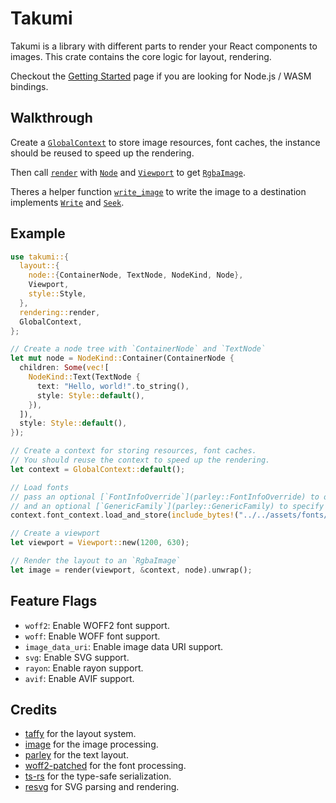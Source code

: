 # Takumi

<!-- cargo-rdme start -->

Takumi is a library with different parts to render your React components to images. This crate contains the core logic for layout, rendering.

Checkout the [Getting Started](https://takumi.kane.tw/docs/getting-started) page if you are looking for Node.js / WASM bindings.

## Walkthrough

Create a [`GlobalContext`](https://docs.rs/takumi/latest/takumi/struct.GlobalContext.html) to store image resources, font caches, the instance should be reused to speed up the rendering.

Then call [`render`](https://docs.rs/takumi/latest/takumi/rendering/render/) with [`Node`](https://docs.rs/takumi/latest/takumi/layout/node/trait.Node.html) and [`Viewport`](https://docs.rs/takumi/latest/takumi/layout/viewport/struct.Viewport.html) to get [`RgbaImage`](image::RgbaImage).

Theres a helper function [`write_image`](https://docs.rs/takumi/latest/takumi/rendering/render/fn.write_image.html) to write the image to a destination implements [`Write`](std::io::Write) and [`Seek`](std::io::Seek).

## Example

```rust
use takumi::{
  layout::{
    node::{ContainerNode, TextNode, NodeKind, Node},
    Viewport,
    style::Style,
  },
  rendering::render,
  GlobalContext,
};

// Create a node tree with `ContainerNode` and `TextNode`
let mut node = NodeKind::Container(ContainerNode {
  children: Some(vec![
    NodeKind::Text(TextNode {
      text: "Hello, world!".to_string(),
      style: Style::default(),
    }),
  ]),
  style: Style::default(),
});

// Create a context for storing resources, font caches.
// You should reuse the context to speed up the rendering.
let context = GlobalContext::default();

// Load fonts
// pass an optional [`FontInfoOverride`](parley::FontInfoOverride) to override the font's metadata,
// and an optional [`GenericFamily`](parley::GenericFamily) to specify the generic family of the font.
context.font_context.load_and_store(include_bytes!("../../assets/fonts/noto-sans/google-sans-code-v11-latin-regular.woff2"), None, None);

// Create a viewport
let viewport = Viewport::new(1200, 630);

// Render the layout to an `RgbaImage`
let image = render(viewport, &context, node).unwrap();
```

## Feature Flags

- `woff2`: Enable WOFF2 font support.
- `woff`: Enable WOFF font support.
- `image_data_uri`: Enable image data URI support.
- `svg`: Enable SVG support.
- `rayon`: Enable rayon support.
- `avif`: Enable AVIF support.

## Credits

- [taffy](https://github.com/DioxusLabs/taffy) for the layout system.
- [image](https://github.com/image-rs/image) for the image processing.
- [parley](https://github.com/linebender/parley) for the text layout.
- [woff2-patched](https://github.com/zimond/woff2-rs) for the font processing.
- [ts-rs](https://github.com/AlephAlpha/ts-rs) for the type-safe serialization.
- [resvg](https://github.com/linebender/resvg) for SVG parsing and rendering.

<!-- cargo-rdme end -->

